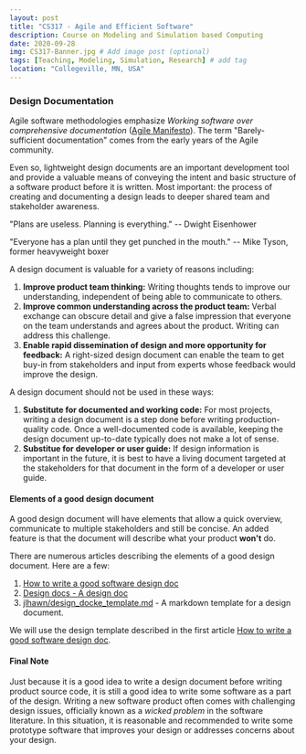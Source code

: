 ```yaml
---
layout: post
title: "CS317 - Agile and Efficient Software"
description: Course on Modeling and Simulation based Computing
date: 2020-09-28
img: CS317-Banner.jpg # Add image post (optional)
tags: [Teaching, Modeling, Simulation, Research] # add tag
location: "Collegeville, MN, USA"
---
```


### Design Documentation

Agile software methodologies emphasize _Working software over comprehensive documentation_ ([Agile Manifesto](https://agilemanifesto.org)).  The term "Barely-sufficient documentation" comes from the early years of the Agile community.  

Even so, lightweight design documents are an important development tool and provide a valuable means of conveying the intent and basic structure of a software product before it is written.  Most important: the process of creating and documenting a design leads to deeper shared team and stakeholder awareness.

"Plans are useless. Planning is everything." -- Dwight Eisenhower

"Everyone has a plan until they get punched in the mouth." -- Mike Tyson, former heavyweight boxer

A design document is valuable for a variety of reasons including:
1. **Improve product team thinking:** Writing thoughts tends to improve our understanding, independent of being able to communicate to others.
1. **Improve common understanding across the product team:** Verbal exchange can obscure detail and give a false impression that everyone on the team understands and agrees about the product.  Writing can address this challenge.
1. **Enable rapid dissemination of design and more opportunity for feedback:** A right-sized design document can enable the team to get buy-in from stakeholders and input from experts whose feedback would improve the design.

A design document should not be used in these ways:
1. **Substitute for documented and working code:** For most projects, writing a design document is a step done before writing production-quality code. Once a well-documented code is available, keeping the design document up-to-date typically does not make a lot of sense.  
1. **Substitue for developer or user guide:** If design information is important in the future, it is best to have a living document targeted at the stakeholders for that document in the form of a developer or user guide.

#### Elements of a good design document

A good design document will have elements that allow a quick overview, communicate to multiple stakeholders and still be concise.  An added feature is that the document will describe what your product **won't** do.

There are numerous articles describing the elements of a good design document. Here are a few:
1. [How to write a good software design doc](https://medium.freecodecamp.org/how-to-write-a-good-software-design-document-66fcf019569c)
1. [Design docs - A design doc](https://medium.com/@cramforce/design-docs-a-design-doc-a152f4484c6b)
1. [jlhawn/design_docke_template.md](https://gist.github.com/jlhawn/0a861fb21e162bf367ad) - A markdown template for a design document.

We will use the design template described in the first article [How to write a good software design doc](https://medium.freecodecamp.org/how-to-write-a-good-software-design-document-66fcf019569c).

#### Final Note

Just because it is a good idea to write a design document before writing product source code, it is still a good idea to write some software as a part of the design.  Writing a new software product often comes with challenging design issues, officially known as a _wicked problem_ in the software literature.  In this situation, it is reasonable and recommended to write some prototype software that improves your design or addresses concerns about your design. 
